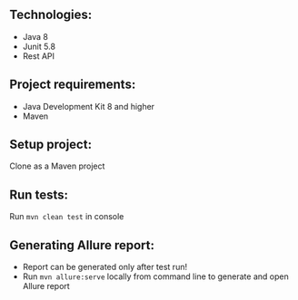 ## Technologies:
* Java 8
* Junit 5.8
* Rest API

## Project requirements:
* Java Development Kit 8 and higher
* Maven

## Setup project:
Clone as a Maven project

## Run tests:
Run `mvn clean test` in console

## Generating Allure report:
* Report can be generated only after test run!
* Run `mvn allure:serve` locally from command line to generate and open Allure report
